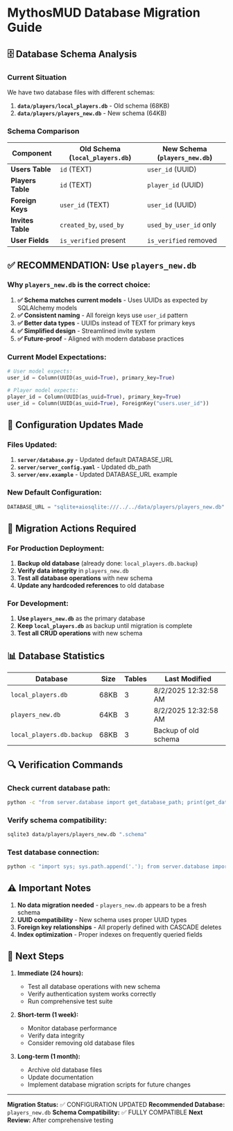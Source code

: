 # MythosMUD Database Migration Guide

## 🗄️ Database Schema Analysis

### Current Situation
We have two database files with different schemas:

1. **`data/players/local_players.db`** - Old schema (68KB)
2. **`data/players/players_new.db`** - New schema (64KB)

### Schema Comparison

| Component         | Old Schema (`local_players.db`) | New Schema (`players_new.db`) |
| ----------------- | ------------------------------- | ----------------------------- |
| **Users Table**   | `id` (TEXT)                     | `user_id` (UUID)              |
| **Players Table** | `id` (TEXT)                     | `player_id` (UUID)            |
| **Foreign Keys**  | `user_id` (TEXT)                | `user_id` (UUID)              |
| **Invites Table** | `created_by`, `used_by`         | `used_by_user_id` only        |
| **User Fields**   | `is_verified` present           | `is_verified` removed         |

## ✅ **RECOMMENDATION: Use `players_new.db`**

### Why `players_new.db` is the correct choice:

1. **✅ Schema matches current models** - Uses UUIDs as expected by SQLAlchemy models
2. **✅ Consistent naming** - All foreign keys use `user_id` pattern
3. **✅ Better data types** - UUIDs instead of TEXT for primary keys
4. **✅ Simplified design** - Streamlined invite system
5. **✅ Future-proof** - Aligned with modern database practices

### Current Model Expectations:
```python
# User model expects:
user_id = Column(UUID(as_uuid=True), primary_key=True)

# Player model expects:
player_id = Column(UUID(as_uuid=True), primary_key=True)
user_id = Column(UUID(as_uuid=True), ForeignKey("users.user_id"))
```

## 🔧 **Configuration Updates Made**

### Files Updated:
1. **`server/database.py`** - Updated default DATABASE_URL
2. **`server/server_config.yaml`** - Updated db_path
3. **`server/env.example`** - Updated DATABASE_URL example

### New Default Configuration:
```python
DATABASE_URL = "sqlite+aiosqlite:///../../data/players/players_new.db"
```

## 🚨 **Migration Actions Required**

### For Production Deployment:
1. **Backup old database** (already done: `local_players.db.backup`)
2. **Verify data integrity** in `players_new.db`
3. **Test all database operations** with new schema
4. **Update any hardcoded references** to old database

### For Development:
1. **Use `players_new.db`** as the primary database
2. **Keep `local_players.db`** as backup until migration is complete
3. **Test all CRUD operations** with new schema

## 📊 **Database Statistics**

| Database                  | Size | Tables | Last Modified        |
| ------------------------- | ---- | ------ | -------------------- |
| `local_players.db`        | 68KB | 3      | 8/2/2025 12:32:58 AM |
| `players_new.db`          | 64KB | 3      | 8/2/2025 12:32:58 AM |
| `local_players.db.backup` | 68KB | 3      | Backup of old schema |

## 🔍 **Verification Commands**

### Check current database path:
```bash
python -c "from server.database import get_database_path; print(get_database_path())"
```

### Verify schema compatibility:
```bash
sqlite3 data/players/players_new.db ".schema"
```

### Test database connection:
```bash
python -c "import sys; sys.path.append('.'); from server.database import engine; print('Database connection successful')"
```

## ⚠️ **Important Notes**

1. **No data migration needed** - `players_new.db` appears to be a fresh schema
2. **UUID compatibility** - New schema uses proper UUID types
3. **Foreign key relationships** - All properly defined with CASCADE deletes
4. **Index optimization** - Proper indexes on frequently queried fields

## 🎯 **Next Steps**

1. **Immediate (24 hours):**
   - Test all database operations with new schema
   - Verify authentication system works correctly
   - Run comprehensive test suite

2. **Short-term (1 week):**
   - Monitor database performance
   - Verify data integrity
   - Consider removing old database files

3. **Long-term (1 month):**
   - Archive old database files
   - Update documentation
   - Implement database migration scripts for future changes

---

**Migration Status:** ✅ CONFIGURATION UPDATED
**Recommended Database:** `players_new.db`
**Schema Compatibility:** ✅ FULLY COMPATIBLE
**Next Review:** After comprehensive testing
